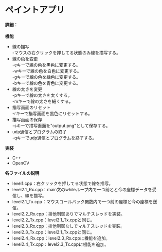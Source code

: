 # ペイントアプリ
#### 詳細：

**機能**
* 線の描写<br>
    -マウスの右クリックを押してる状態のみ線を描写する。
* 線の色を変更<br>
    -eキーで線の色を黒色に変更する。<br>
    -wキーで線の色を白色に変更する。<br>
    -gキーで線の色を緑色に変更する。<br>
    -bキーで線の色を青色に変更する。
* 線の太さを変更<br>
    -pキーで線の太さを太くする。<br>
    -mキーで線の太さを細くする。
* 描写画面のリセット<br>
    -rキーで描写画面を黒色にリセットする。
* 描写画面の保存<br>
    -sキーで描写画面を"output.png"として保存する。
* udp通信とプログラムの終了<br>
    -qキーでudp通信とプログラムを終了する。

**実装**
* C++
* OpenCV

**各ファイルの説明**
* level1.cpp：右クリックを押してる状態で線を描写。
* level2.1_Rx.cpp：main文のwhileループ内で一つ前とと今の座標データを受信し、線を描写。
* level2.1_Tx.cpp：マウスコールバック関数内で一つ前の座標と今の座標を送信。
* level2.2_Rx.cpp：排他制御ありでマルチスレッドを実装。
* level2.2_Tx.cpp：level2.1_Tx.cppと同じ。
* level2.3_Rx.cpp：排他制御なしでマルチスレッドを実装。
* level2.3_Tx.cpp：level2.1_Tx.cppと同じ。
* level2.4_Rx.cpp：level2.3_Rx.cppに機能を追加。
* level2.4_Tx.cpp：level2.3_Tx.cppに機能を追加。
